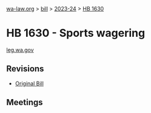 [wa-law.org](/) > [bill](/bill/) > [2023-24](/bill/2023-24/) > [HB 1630](/bill/2023-24/hb/1630/)

# HB 1630 - Sports wagering
[leg.wa.gov](https://app.leg.wa.gov/billsummary?BillNumber=1630&Year=2023&Initiative=false)

## Revisions
* [Original Bill](1/)

## Meetings